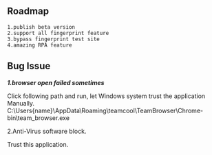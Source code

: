 ## Roadmap ##
```
1.publish beta version
2.support all fingerprint feature
3.bypass fingerprint test site
4.amazing RPA feature
```

## Bug Issue ##
***1.browser open failed sometimes***

Click following path and run, let Windows system trust the application Manually.
C:\Users\{name}\AppData\Roaming\teamcool\TeamBrowser\Chrome-bin\team_browser.exe

2.Anti-Virus software block.

Trust this application.
